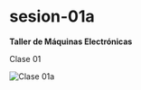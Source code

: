 # sesion-01a

**Taller de Máquinas Electrónicas**

Clase 01

![Clase 01a](https://github.com/user-attachments/assets/1e4788e6-6e1d-4299-9f4d-702f1e1071d4)
